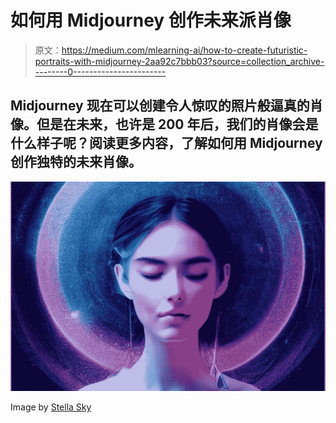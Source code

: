 # 如何用 Midjourney 创作未来派肖像

> 原文：<https://medium.com/mlearning-ai/how-to-create-futuristic-portraits-with-midjourney-2aa92c7bbb03?source=collection_archive---------0----------------------->

## Midjourney 现在可以创建令人惊叹的照片般逼真的肖像。但是在未来，也许是 200 年后，我们的肖像会是什么样子呢？阅读更多内容，了解如何用 Midjourney 创作独特的未来肖像。

![](img/0a3e33d1d1c1e64e93b859694313f789.png)

Image by [Stella Sky](/@StellaSky)